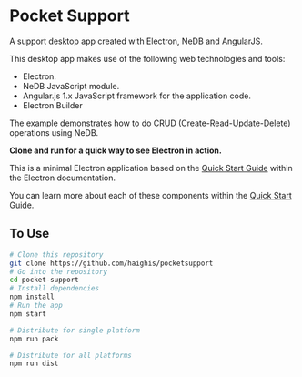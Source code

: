 # Pocket Support

A support desktop app created with Electron, NeDB and AngularJS.

This desktop app makes use of the following web technologies and tools:

* Electron.
* NeDB JavaScript module.  
* Angular.js 1.x JavaScript framework for the application code.
* Electron Builder

The example demonstrates how to do CRUD (Create-Read-Update-Delete) operations using NeDB.

**Clone and run for a quick way to see Electron in action.**

This is a minimal Electron application based on the [Quick Start Guide](http://electron.atom.io/docs/tutorial/quick-start) within the Electron documentation.

You can learn more about each of these components within the [Quick Start Guide](http://electron.atom.io/docs/tutorial/quick-start).

## To Use

```bash
# Clone this repository
git clone https://github.com/haighis/pocketsupport
# Go into the repository
cd pocket-support
# Install dependencies
npm install
# Run the app
npm start

# Distribute for single platform
npm run pack

# Distribute for all platforms
npm run dist

```
